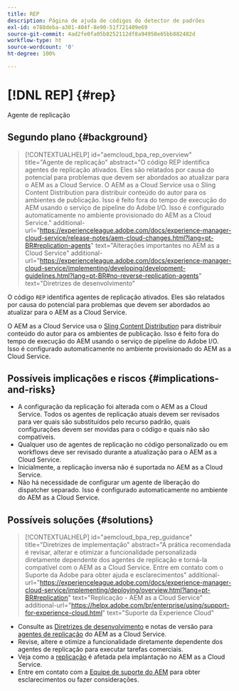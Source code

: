 ```yaml
---
title: REP
description: Página de ajuda de códigos do detector de padrões
exl-id: e788deba-a301-404f-8e90-51f721409e69
source-git-commit: 4ad2fe0fa05b8252112df8a94958e65bb882482d
workflow-type: ht
source-wordcount: '0'
ht-degree: 100%

---
```


# [!DNL REP] {#rep}

Agente de replicação

## Segundo plano {#background}

>[!CONTEXTUALHELP]
>id="aemcloud_bpa_rep_overview"
>title="Agente de replicação"
>abstract="O código REP identifica agentes de replicação ativados. Eles são relatados por causa do potencial para problemas que devem ser abordados ao atualizar para o AEM as a Cloud Service. O AEM as a Cloud Service usa o Sling Content Distribution para distribuir conteúdo do autor para os ambientes de publicação. Isso é feito fora do tempo de execução do AEM usando o serviço de pipeline do Adobe I/O. Isso é configurado automaticamente no ambiente provisionado do AEM as a Cloud Service."
>additional-url="https://experienceleague.adobe.com/docs/experience-manager-cloud-service/release-notes/aem-cloud-changes.html?lang=pt-BR#replication-agents" text="Alterações importantes no AEM as a Cloud Service"
>additional-url="https://experienceleague.adobe.com/docs/experience-manager-cloud-service/implementing/developing/development-guidelines.html?lang=pt-BR#no-reverse-replication-agents" text="Diretrizes de desenvolvimento"

O código `REP` identifica agentes de replicação ativados. Eles são relatados por causa do potencial para problemas que devem ser abordados ao atualizar para o AEM as a Cloud Service.

O AEM as a Cloud Service usa o [Sling Content Distribution](https://sling.apache.org/documentation/bundles/content-distribution.html) para distribuir conteúdo do autor para os ambientes de publicação. Isso é feito fora do tempo de execução do AEM usando o serviço de pipeline do Adobe I/O. Isso é configurado automaticamente no ambiente provisionado do AEM as a Cloud Service.

## Possíveis implicações e riscos {#implications-and-risks}

* A configuração da replicação foi alterada com o AEM as a Cloud Service. Todos os agentes de replicação atuais devem ser revisados para ver quais são substituídos pelo recurso padrão, quais configurações devem ser movidas para o código e quais não são compatíveis.
* Qualquer uso de agentes de replicação no código personalizado ou em workflows deve ser revisado durante a atualização para o AEM as a Cloud Service.
* Inicialmente, a replicação inversa não é suportada no AEM as a Cloud Service.
* Não há necessidade de configurar um agente de liberação do dispatcher separado. Isso é configurado automaticamente no ambiente do AEM as a Cloud Service.

## Possíveis soluções {#solutions}

>[!CONTEXTUALHELP]
>id="aemcloud_bpa_rep_guidance"
>title="Diretrizes de implementação"
>abstract="A prática recomendada é revisar, alterar e otimizar a funcionalidade personalizada diretamente dependente dos agentes de replicação e torná-la compatível com o AEM as a Cloud Service. Entre em contato com o Suporte da Adobe para obter ajuda e esclarecimentos"
>additional-url="https://experienceleague.adobe.com/docs/experience-manager-cloud-service/implementing/deploying/overview.html?lang=pt-BR#replication" text="Replicação - AEM as a Cloud Service"
>additional-url="https://helpx.adobe.com/br/enterprise/using/support-for-experience-cloud.html" text="Suporte da Experience Cloud"

* Consulte as [Diretrizes de desenvolvimento](https://experienceleague.adobe.com/docs/experience-manager-cloud-service/implementing/developing/development-guidelines.html?lang=pt-BR#no-reverse-replication-agents) e notas de versão para [agentes de replicação](https://experienceleague.adobe.com/docs/experience-manager-cloud-service/release-notes/aem-cloud-changes.html?lang=pt-BR#replication-agents) do AEM as a Cloud Service.
* Revise, altere e otimize a funcionalidade diretamente dependente dos agentes de replicação para executar tarefas comerciais.
* Veja como a [replicação](https://experienceleague.adobe.com/docs/experience-manager-cloud-service/implementing/deploying/overview.html?lang=pt-BR#replication) é afetada pela implantação no AEM as a Cloud Service.
* Entre em contato com a [Equipe de suporte do AEM](https://helpx.adobe.com/br/enterprise/using/support-for-experience-cloud.html) para obter esclarecimentos ou fazer considerações.

